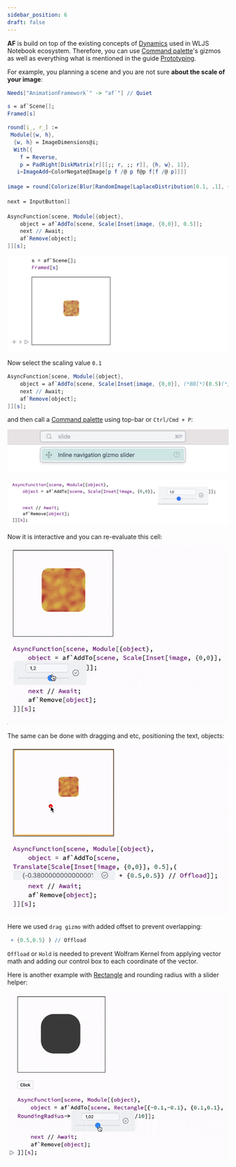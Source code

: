 ```yaml
---
sidebar_position: 6
draft: false
---
```

__AF__ is build on top of the existing concepts of [Dynamics](frontend/Dynamics.md) used in WLJS Notebook ecosystem. Therefore, you can use [Command palette](frontend/Command%20palette.md)'s gizmos as well as everything what is mentioned in the guide [Prototyping](frontend/Advanced/Dynamics/Prototyping.md).

For example, you planning a scene and you are not sure __about the scale of your image__:

```mathematica
Needs["AnimationFramework`" -> "af`"] // Quiet
```

```mathematica
s = af`Scene[];
Framed[s]
```

```mathematica
round[i_, r_] :=
 Module[{w, h},
  {w, h} = ImageDimensions@i;
  With[{
    f = Reverse,
    p = PadRight[DiskMatrix[r][[;; r, ;; r]], {h, w}, 1]},
   i~ImageAdd~ColorNegate@Image[p f /@ p f@p f[f /@ p]]]]

image = round[Colorize[Blur[RandomImage[LaplaceDistribution[0.1, .1], {200, 200}],20]], 30];

next = InputButton[]

AsyncFunction[scene, Module[{object},
	object = af`AddTo[scene, Scale[Inset[image, {0,0}], 0.5]];
	next // Await;
	af`Remove[object];
]][s];
```

![](./../../../Screenshot%202025-06-14%20at%2013.14.29.png)

Now select the scaling value `0.1`

```mathematica @
AsyncFunction[scene, Module[{object},
	object = af`AddTo[scene, Scale[Inset[image, {0,0}], (*BB[*)(0.5)(*,*)(*"1:eJxTTMoPSmNkYGAoZgESHvk5KRAeB5AILqnMSXXKr0hjgskHleakFnMBGU6JydnpRfmleSlpzDDlQe5Ozvk5+UVFDGDwwR6dwcAAAAHdFiw="*)(*]BB*)]];
	next // Await;
	af`Remove[object];
]][s];
```

and then call a [Command palette](frontend/Command%20palette.md) using top-bar or `Ctrl/Cmd + P`:

![](./../../../Screenshot%202025-06-14%20at%2013.16.14.png)

![](./../../../Screenshot%202025-06-14%20at%2013.16.40.png)

Now it is interactive and you can re-evaluate this cell:

![](./../../../gizmo-ezgif.com-optimize.gif)

The same can be done with dragging and etc, positioning the text, objects:

![](./../../../drag-ezgif.com-optimize.gif)

Here we used `drag gizmo` with added offset to prevent overlapping:

```mathematica @
 + {0.5,0.5} ) // Offload
```

`Offload` or `Hold` is needed to prevent Wolfram Kernel from applying vector math and adding our control box to each coordinate of the vector.

Here is another example with [Rectangle](frontend/Reference/Graphics/Rectangle.md) and rounding radius with a slider  helper:

![](./../../../rounding-ezgif.com-optimize.gif)
